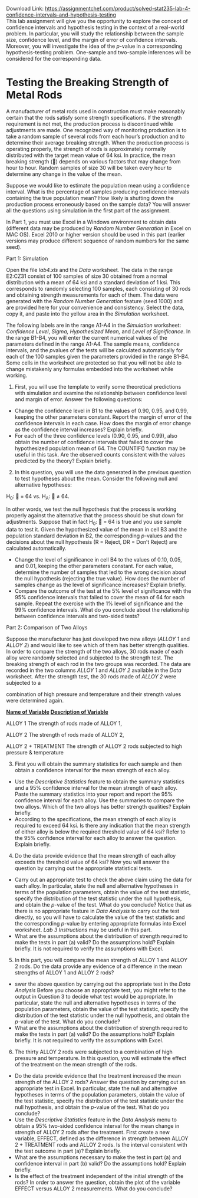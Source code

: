 Download Link: https://assignmentchef.com/product/solved-stat235-lab-4-confidence-intervals-and-hypothesis-testing
<br>
<strong> </strong>This lab assignment will give you the opportunity to explore the concept of confidence intervals and hypothesis testing in the context of a real-world problem. In particular, you will study the relationship between the sample size, confidence level, and the margin of error of confidence intervals. Moreover, you will investigate the idea of the <em>p</em>-value in a corresponding hypothesis-testing problem. One-sample and two-sample inferences will be considered for the corresponding data.

<h1>Testing the Breaking Strength of Metal Rods</h1>

A manufacturer of metal rods used in construction must make reasonably certain that the rods satisfy some strength specifications. If the strength requirement is not met, the production process is discontinued while adjustments are made. One recognized way of monitoring production is to take a random sample of several rods from each hour’s production and to determine their average breaking strength. When the production process is operating properly, the strength of rods is approximately normally distributed with the target mean value of 64 ksi. In practice, the mean breaking strength () depends on various factors that may change from hour to hour. Random samples of size 30 will be taken every hour to determine any change in the value of the mean.

Suppose we would like to estimate the population mean using a confidence interval. What is the percentage of samples producing confidence intervals containing the true population mean? How likely is shutting down the production process erroneously based on the sample data? You will answer all the questions using simulation in the first part of the assignment.

In Part 1, you must use Excel in a Windows environment to obtain data (different data may be produced by <em>Random Number Generation</em> in Excel on MAC OS). Excel 2010 or higher version should be used in this part (earlier versions may produce different sequence of random numbers for the same seed).

Part 1: Simulation

Open the file <em>lab4.xls</em> and the <em>Data</em>  worksheet<em>.</em> The data in the range E2:CZ31 consist of 100 samples of size 30 obtained from a normal distribution with a mean of 64 ksi and a standard deviation of 1 ksi.  This corresponds to randomly selecting 100 samples, each consisting of 30 rods and obtaining strength measurements for each of them.  The data were generated with the <em>Random Number Generation</em> feature (seed 1000) and are provided here for your convenience and consistency. Select the data, copy it, and paste into the yellow area in the <em>Simulation</em> worksheet.

The following labels are in the range A1-A4 in the <em>Simulation</em> worksheet: <em>Confidence Level</em>, <em>Sigma, Hypothesized Mean, </em>and<em> Level of Significance</em>. In the range B1-B4, you will enter the current numerical values of the parameters defined in the range A1-A4. The sample means, confidence intervals, and the <em>p</em>values of the tests will be calculated automatically for each of the 100 samples given the parameters provided in the range B1-B4. Some cells in the worksheet are protected so that you will not be able to change mistakenly any formulas embedded into the worksheet while working.

<ol>

 <li>First, you will use the template to verify some theoretical predictions with simulation and examine the relationship between confidence level and margin of error. Answer the following questions:</li>

</ol>

<ul>

 <li>Change the confidence level in B1 to the values of 0.90, 0.95, and 0.99, keeping the other parameters constant. Report the margin of error of the confidence intervals in each case. How does the margin of error change as the confidence interval increases? Explain briefly.</li>

 <li>For each of the three confidence levels (0.90, 0.95, and 0.99), also obtain the number of confidence intervals that failed to cover the hypothesized population mean of 64. The COUNTIF() function may be useful in this task. Are the observed counts consistent with the values predicted by the theory? Explain briefly.</li>

</ul>

<ol start="2">

 <li>In this question, you will use the data generated in the previous question to test hypotheses about the mean. Consider the following null and alternative hypotheses:</li>

</ol>

H<sub>0</sub>:  = 64      vs.   H<sub>A</sub>:  ≠ 64.

In other words, we test the null hypothesis that the process is working properly against the alternative that the process should be shut down for adjustments. Suppose that in fact H<sub>0</sub>:  = 64 is true and you use sample data to test it. Given the hypothesized value of the mean in cell B3 and the population standard deviation in B2, the corresponding <em>p</em>-values and the decisions about the null hypothesis (R = Reject, DR = Don’t Reject) are calculated automatically.

<ul>

 <li>Change the level of significance in cell B4 to the values of 0.10, 0.05, and 0.01, keeping the other parameters constant. For each value, determine the number of samples that led to the wrong decision about the null hypothesis (rejecting the true value). How does the number of samples change as the level of significance increases? Explain briefly.</li>

 <li>Compare the outcome of the test at the 5% level of significance with the 95% confidence intervals that failed to cover the mean of 64 for each sample. Repeat the exercise with the 1% level of significance and the 99% confidence intervals. What do you conclude about the relationship between confidence intervals and two-sided tests?</li>

</ul>




<strong> </strong>Part 2: Comparison of Two Alloys

Suppose the manufacturer has just developed two new alloys (<em>ALLOY 1</em> and <em>ALLOY 2</em>) and would like to see which of them has better strength qualities. In order to compare the strength of the two alloys, 30 rods made of each alloy were randomly selected and subjected to the strength test. The breaking strength of each rod in the two groups was recorded. The data are recorded in the two columns <em>ALLOY 1</em> and <em>ALLOY 2</em> available in the <em>Data</em> worksheet<em>. </em>After the strength test, the 30 rods made of <em>ALLOY 2</em> were subjected to a

combination of high pressure and temperature and their strength values were determined again.

<strong><u>Name of Variable</u>                              <u>Description of Variable</u> </strong>




ALLOY 1                                             The strength of rods made of ALLOY 1,

ALLOY 2                                             The strength of rods made of ALLOY 2,

ALLOY 2 + TREATMENT            The strength of ALLOY 2 rods subjected to high pressure &amp; temperature







<ol start="3">

 <li>First you will obtain the summary statistics for each sample and then obtain a confidence interval for the mean strength of each alloy.</li>

</ol>

<ul>

 <li>Use the <em>Descriptive Statistics</em> feature to obtain the summary statistics and a 95% confidence interval for the mean strength of each alloy. Paste the summary statistics into your report and report the 95% confidence interval for each alloy. Use the summaries to compare the two alloys. Which of the two alloys has better strength qualities? Explain briefly.</li>

 <li>According to the specifications, the mean strength of each alloy is required to exceed 64 ksi. Is there any indication that the mean strength of either alloy is below the required threshold value of 64 ksi? Refer to the 95% confidence interval for each alloy to answer the question. Explain briefly.</li>

</ul>

<ol start="4">

 <li>Do the data provide evidence that the mean strength of each alloy exceeds the threshold value of 64 ksi? Now you will answer the question by carrying out the appropriate statistical tests.</li>

</ol>

<ul>

 <li>Carry out an appropriate test to check the above claim using the data for each alloy. In particular, state        the null and alternative hypotheses in terms of the population parameters, obtain the value of the test  statistic, specify the distribution of the test statistic under the null hypothesis, and obtain the <em>p</em>-value of  the test. What do you conclude? Notice that as there is no appropriate feature in <em>Data Analysis</em> to       carry out the test directly, so you will have to calculate the value of the test statistic and the      corresponding <em>p</em>-value by entering appropriate formulas into Excel worksheet. <em>Lab 3 Instructions</em> may                  be useful in this part.</li>

 <li>What are the assumptions about the distribution of strength required to make the tests in part (a) valid?                       Do the assumptions hold? Explain briefly. It is not required to verify the assumptions with Excel.</li>

</ul>

<ol start="5">

 <li>In this part, you will compare the mean strength of ALLOY 1 and ALLOY 2 rods. Do the data provide any evidence of a difference in the mean strengths of ALLOY 1 and ALLOY 2 rods?</li>

</ol>

<ul>

 <li>swer the above question by carrying out the appropriate test in the <em>Data Analysis</em> Before you choose an appropriate test, you might refer to the output in Question 3 to decide what test would be appropriate. In particular, state the null and alternative hypotheses in terms of the population parameters, obtain the value of the test statistic, specify the distribution of the test statistic under the null hypothesis, and obtain the <em>p</em>-value of the test. What do you conclude?</li>

 <li>What are the assumptions about the distribution of strength required to make the tests in part (a) valid?                       Do the assumptions hold? Explain briefly. It is not required to verify the assumptions with Excel.</li>

</ul>

<ol start="6">

 <li>The thirty ALLOY 2 rods were subjected to a combination of high pressure and temperature. In this question, you will estimate the effect of the treatment on the mean strength of the rods.</li>

</ol>

<ul>

 <li>Do the data provide evidence that the treatment increased the mean strength of the ALLOY 2 rods? Answer the question by carrying out an appropriate test in Excel. In particular, state the null and alternative hypotheses in terms of the population parameters, obtain the value of the test  statistic, specify the distribution of the test statistic under the null hypothesis, and obtain the <em>p</em>-value of the test. What do you conclude?</li>

 <li>Use the <em>Descriptive Statistics</em> feature in the <em>Data Analysis</em> menu to obtain a 95% two-sided confidence interval for the mean change in strength of ALLOY 2 rods after the treatment. First create a new variable, EFFECT, defined as the difference in strength between ALLOY 2 + TREATMENT rods and ALLOY 2 rods. Is the interval consistent with the test outcome in part (a)? Explain briefly.</li>

 <li>What are the assumptions necessary to make the test in part (a) and confidence interval in part (b) valid? Do the assumptions hold? Explain briefly.</li>

 <li>Is the effect of the treatment independent of the initial strength of the rods? In order to answer the question, obtain the plot of the variable EFFECT versus ALLOY 2 measurements. What do you conclude?</li>

</ul>

















